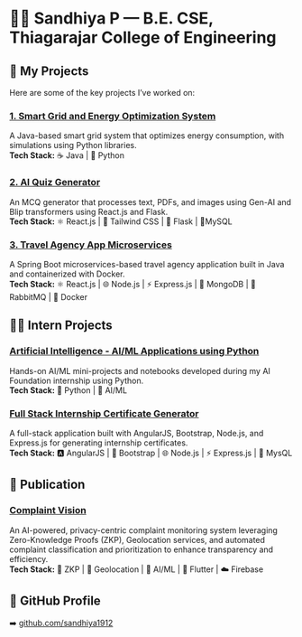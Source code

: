 # 👩‍💻 Sandhiya P — B.E. CSE, Thiagarajar College of Engineering

## 💼 My Projects

Here are some of the key projects I’ve worked on:

### [1️. Smart Grid and Energy Optimization System](https://github.com/sandhiya1912/Smart_Grid_System)  
A Java-based smart grid system that optimizes energy consumption, with simulations using Python libraries.  
**Tech Stack:** ☕ Java | 🐍 Python

### [2. AI Quiz Generator](https://github.com/sandhiya1912/Quiz-Generator)  
An MCQ generator that processes text, PDFs, and images using Gen-AI and Blip transformers using React.js and Flask.  
**Tech Stack:** ⚛️ React.js | 🌊 Tailwind CSS | 🐍 Flask | 🐬MySQL 

### [3. Travel Agency App Microservices](https://github.com/sandhiya1912/TravelAgencyMicroservices)  
A Spring Boot microservices-based travel agency application built in Java and containerized with Docker.  
**Tech Stack:**  ⚛️ React.js | 🌐 Node.js | ⚡ Express.js | 🍃 MongoDB | 📨 RabbitMQ | 🐳 Docker

## 🧑‍🏫 Intern Projects

### [Artificial Intelligence - AI/ML Applications using Python](https://github.com/sandhiya1912/AL-ML-concepts)  
Hands-on AI/ML mini-projects and notebooks developed during my AI Foundation internship using Python.  
**Tech Stack:** 🐍 Python | 🤖 AI/ML

### [Full Stack Internship Certificate Generator](https://github.com/sandhiya1912/Angular-intern-project)  
A full-stack application built with AngularJS, Bootstrap, Node.js, and Express.js for generating internship certificates.  
**Tech Stack:** 🅰️ AngularJS | 🎨 Bootstrap | 🌐 Node.js | ⚡ Express.js | 🐬 MysQL

## 📑 Publication  

### [Complaint Vision](https://github.com/sandhiya1912/ComplaintVision)  
An AI-powered, privacy-centric complaint monitoring system leveraging Zero-Knowledge Proofs (ZKP), Geolocation services, and automated complaint classification and prioritization to enhance transparency and efficiency.  
**Tech Stack:** 🔐 ZKP | 📍 Geolocation | 🤖 AI/ML | 📱 Flutter | ☁️ Firebase

## 🔗 GitHub Profile  
➡️ [github.com/sandhiya1912](https://github.com/sandhiya1912)
